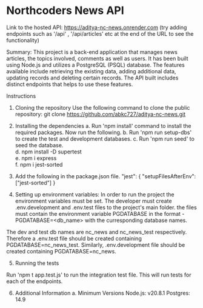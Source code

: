 # Northcoders News API

Link to the hosted API: https://aditya-nc-news.onrender.com
(try adding endpoints such as '/api' , '/api/articles' etc at the end of the URL to see the functionality)

Summary:
This project is a back-end application that manages news articles, the topics involved, comments as well as users. It has been built using Node.js and utilizes a PostgreSQL (PSQL) database. The features available include retrieving the existing data, adding additional data, updating records and deleting certain records. The API built includes distinct endpoints that helps to use these features. 

Instructions
1. Cloning the repository
Use the following command to clone the public repository:
git clone https://github.com/abkc727/aditya-nc-news.git

2. Installing the dependencies
  a. Run 'npm install' command to install the required packages. Now run the following.
  b. Run 'npm run setup-dbs' to create the test and development databases.
  c. Run 'npm run seed' to seed the database.     
  d. npm install -D supertest    
  e. npm i express    
  f. npm i jest-sorted

3. Add the following in the package.json file.
"jest": {
  "setupFilesAfterEnv": ["jest-sorted"]
}

4. Setting up environment variables:
In order to run the project the environment variables must be set.
The developer must create .env.development and .env.test files to the project's main folder. the files must contain the environment variable PGDATABASE in the format - PGDATABASE=<db_name> with the curresponding database names. 

The dev and test db names are nc_news and nc_news_test respectively. Therefore a .env.test file should be created containing PGDATABASE=nc_news_test. Similarly, .env.development file should be created containing PGDATABASE=nc_news.

5. Running the tests

Run 'npm t app.test.js' to run the integration test file. This will run tests for each of the endpoints.

6. Additional Information
  a. Minimum Versions
    Node.js: v20.8.1
    Postgres: 14.9

